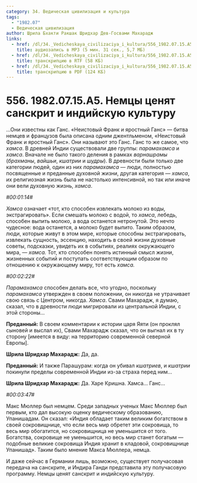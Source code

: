 ```yaml
---
category: 34. Ведическая цивилизация и культура
tags:
  - "1982.07"
  - Ведическая цивилизация
author: Шрила Бхакти Ракшак Шридхар Дев-Госвами Махарадж
links:
  - href: /dl/34._Vedicheskaya_civilizaciya_i_kultura/556_1982.07.15.A5_SridharMj_Nemcy_cenjat_sanskrit_i_indijskuju_kulturu.mp3
    title: аудиозапись в MP3 (5 мин. 31 сек., 5,7 МБ)
  - href: /dl/34._Vedicheskaya_civilizaciya_i_kultura/556_1982.07.15.A5_SridharMj_Nemcy_cenjat_sanskrit_i_indijskuju_kulturu.rtf
    title: транскрипцию в RTF (58 КБ)
  - href: /dl/34._Vedicheskaya_civilizaciya_i_kultura/556_1982.07.15.A5_SridharMj_Nemcy_cenjat_sanskrit_i_indijskuju_kulturu.pdf
    title: транскрипцию в PDF (124 КБ)
---
```


# 556. 1982.07.15.A5. Немцы ценят санскрит и индийскую культуру

…Они известны как Ганс. «Неистовый Франк и яростный Ганс» — битва немцев и французов была описана одним джентльменом, «Неистовый Франк и яростный Ганс». Они называют это Ганс. Ганс то же самое, что *хамса*. В древней Индии существовали две группы: *парамахамса* и *хамса*. Вначале не было такого деления в рамках *варнашрамы* (*брахманы*, *вайшьи*, *кшатрии* и *шудры*). В древности были только две категории людей, один из них *парамахамса* — люди, полностью посвященные и преданные духовной жизни, другая категория — *хамса*, их религиозная жизнь была не настолько интенсивной, но так или иначе они вели духовную жизнь, *хамса*.

*#00:01:14#*

*Хамса* означает «тот, кто способен извлекать молоко из воды, экстрагировать». Если смешать молоко с водой, то *хамса*, лебедь, способен выпить молоко, а вода останется нетронутой. Это нечто чудесное: вода останется, а молоко будет выпито. Таким образом, люди, которые живут в этом мире, которые способны экстрагировать, извлекать сущность, эссенцию, находить в своей жизни духовные советы, подсказки, увидеть их в событиях, реалиях окружающего мира, — *хамса.* Тот, кто способен понять истинный смысл жизни, жизненных событий и поступать соответствующим образом по отношению к окружающему миру, тот есть *хамса.*

*#00:02:22#*

*Парамахамса* способен делать все, что угодно, поскольку *парамахамса* утвержден в своем положении, он никогда не утрачивает свою связь с Центром, никогда. *Хамса*. Свами Махарадж, я думаю, сказал, что в древности люди мигрировали из центральной Индии, с этой стороны…

**Преданный:** В своем комментарии к истории царя Яяти (он проклял сыновей и выслал их), Свами Махарадж сказал, что он выгнал их в ту сторону [имеется в виду: на территорию современной северной Европы].

**Шрила Шридхар Махарадж:** Да, да.

**Преданный:** И также Парашурам: когда он убивал *кшатриев*, и *кшатрии* покинули пределы современной Индии из-за страха перед ним…

**Шрила Шридхар Махарадж:** Да. Харе Кришна. Хамса… Ганс…

*#00:03:47#*

Макс Мюллер был немцем. Среди западных ученых Макс Мюллер был первым, кто дал высокую оценку ведическому образованию, Упанишадам. Он сказал: «Индия обладает таким великим богатством в своей сокровищнице, что если весь мир обретет эти сокровища, то весь мир обогатится, но сокровищница не уменьшится от того. Богатства, сокровище не уменьшится, но весь мир станет богатым — подобные великие сокровища Индия хранит в кладовой, сокровищнице Упанишад». Таким было мнение Макса Мюллера, немца.

И даже сейчас в Германии лишь, возможно, существует получасовая передача на санскрите, и Индира Ганди представила эту получасовую программу. Немцы ценят санскрит и индийскую культуру.

